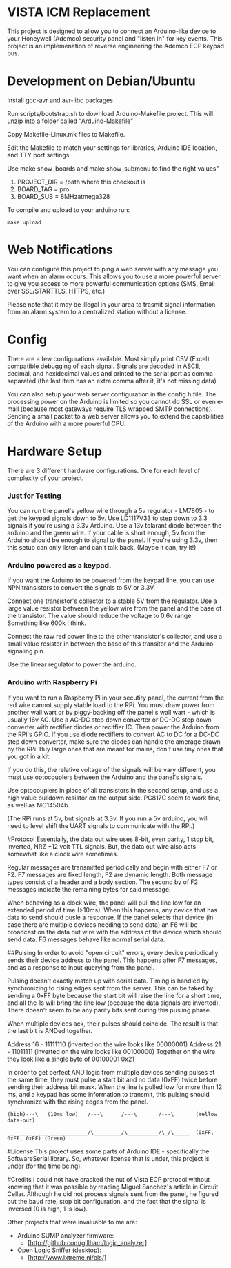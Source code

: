 # VISTA ICM Replacement
This project is designed to allow you to connect an Arduino-like device to your Honeywell (Ademco) security panel and "listen in" for key events.  This project is an implemenation of reverse engineering the Ademco ECP keypad bus.

# Development on Debian/Ubuntu
Install gcc-avr and avr-libc packages

Run scripts/bootstrap.sh to download Arduino-Makefile project.  This will unzip into a folder called "Arduino-Makefile"

Copy Makefile-Linux.mk files to Makefile.

Edit the Makefile to match your settings for libraries, Arduino IDE location, and TTY port settings.

Use make show\_boards  and make show\_submenu to find the right values"

  1. PROJECT\_DIR       = /path where this checkout is
  2. BOARD\_TAG         = pro<F9>
  3. BOARD\_SUB         = 8MHzatmega328

To compile and upload to your arduino run:

```
make upload
```


# Web Notifications
You can configure this project to ping a web server with any message you want when an alarm occurs.  This allows you to use a more powerful server to give you access to more powerful communication options (SMS, Email over SSL/STARTTLS, HTTPS, etc.)

Please note that it may be illegal in your area to trasmit signal information from an alarm system to a centralized station without a license.

# Config
There are a few configurations available.  Most simply print CSV (Excel) compatible debugging of each signal.  Signals are decoded in ASCII, decimal, and hexidecimal values and printed to the serial port as comma separated (the last item has an extra comma after it, it's not missing data)

You can also setup your web server configuration in the config.h file.  The processing power on the Arduino is limited so you cannot do SSL or even e-mail (because most gateways require TLS wrapped SMTP connections).  Sending a small packet to a web server allows you to extend the capabilities of the Arduino with a more powerful CPU.

# Hardware Setup
There are 3 different hardware configurations.  One for each level of complexity of your project.<F9>

### Just for Testing
You can run the panel's yellow wire through a 5v regulator - LM7805 - to get the keypad signals down to 5v.  Use LD1117V33 to step down to 3.3 signals if you're using a 3.3v Arduino.  Use a 13v tolarant diode between the arduino and the green wire.  If your cable is short enough, 5v from the Arduino should be enough to signal to the panel.  If you're using 3.3v, then this setup can only listen and can't talk back.  (Maybe it can, try it!)


### Arduino powered as a keypad.

If you want the Arduino to be powered from the keypad line, you can use NPN transistors to convert the signals to 5V or 3.3V.

Connect one transistor's collector to a stable 5V from the regulator.  Use a large value resistor between the yellow wire from the panel and the base of the transistor.  The value should reduce the voltage to 0.6v range.  Something like 600k I think.

Connect the raw red power line to the other transistor's collector, and use a small value resistor in between the base of this transitor and the Arduino signaling pin.

Use the linear regulator to power the arduino.

### Arduino with Raspberry Pi

If you want to run a Raspberry Pi in your secutiry panel, the current from the red wire cannot supply stable load to the RPi.   You must draw power from another wall wart or by piggy-backing off the panel's wall wart - which is usually 16v AC.  Use a AC-DC step down converter or DC-DC step down converter with rectifier diodes or recitfier IC.  Then power the Arduino from the RPi's GPIO.  If you use diode rectifiers to convert AC to DC for a DC-DC step down converter, make sure the diodes can handle the amerage drawn by the RPi.  Buy large ones that are meant for mains, don't use tiny ones that you got in a kit.

If you do this, the relative voltage of the signals will be vary different, you must use optocouplers between the Arduino and the panel's signals.

Use optocouplers in place of all transistors in the second setup, and use a high value pulldown resistor on the output side.  PC817C seem to work fine, as well as MC14504b.

(The RPi runs at 5v, but signals at 3.3v.  If you run a 5v arduino, you will need to level shift the UART signals to communicate with the RPi.)

#Protocol
Essentially, the data out wire uses 8-bit, even parity, 1 stop bit, inverted, NRZ +12 volt TTL signals.  But, the data out wire also acts somewhat like a clock wire sometimes.  

Regular messages are transmitted periodically and begin with either F7 or F2.  F7 messages are fixed length, F2 are dynamic length.  Both message types consist of a header and a body section.  The second by of F2 messages indicate the remaining bytes for said message.

When behaving as a clock wire, the panel will pull the line low for an extended period of time (&gt;10ms).  When this happens, any device that has data to send should pusle a response.  If the panel selects that device (in case there are multiple devices needing to send data) an F6 will be broadcast on the data out wire with the address of the device which should send data.  F6 messages behave like normal serial data.


##Pulsing
In order to avoid "open circuit" errors, every device periodically sends their device address to the panel.  This happens after F7 messages, and as a response to input querying from the panel.

Pulsing doesn't exactly match up with serial data.  Timing is handled by synchronizing to rising edges sent from the server.  This can be faked by sending a 0xFF byte because the start bit will raise the line for a short time, and all the 1s will bring the line low (because the data signals are inverted).  There doesn't seem to be any parity bits sent during this pusling phase.

When multiple devices ack, their pulses should coincide.  The result is that the last bit is ANDed together.

Address 16 - 11111110  (inverted on the wire looks like 00000001)
Address 21 - 11011111  (inverted on the wire looks like 00100000)
Together on the wire they look like a single byte of    00100001 0x21

In order to get perfect AND logic from multiple devices sending pulses at the same time, they must pulse a start bit and no data (0xFF) twice before sending their address bit mask.  When the line is pulled low for more than 12 ms, and a keypad has some information to transmit, this pulsing should synchronize with the rising edges from the panel.


    (high)---\___(10ms low)___/---\______/---\_______/---\_____  (Yellow data-out)
    
    __________________________/\_________/\__________/\_/\_____  (0xFF, 0xFF, 0xEF) (Green)

#License
This project uses some parts of Arduino IDE - specifically the SoftwareSerial library.  So, whatever license that is under, this project is under (for the time being).

#Credits
I could not have cracked the nut of Vista ECP protocol without knowing that it was possible by reading Miguel Sanchez's article in Circuit Cellar.  Although he did not process signals sent from the panel, he figured out the baud rate, stop bit configuration, and the fact that the signal is inversed (0 is high, 1 is low).

Other projects that were invaluable to me are:

* Arduino SUMP analyzer firmware:
  * [http://github.com/gillham/logic_analyzer]
* Open Logic Sniffer (desktop):
  * [http://www.lxtreme.nl/ols/]
